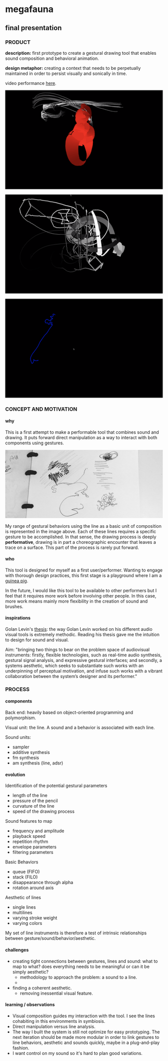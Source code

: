# megafauna
## final presentation
### PRODUCT
**description:** first prototype to create a gestural drawing tool that enables sound composition and behavioral animation.

**design metaphor:** creating a context that needs to be perpetually maintained in order to persist visually and sonically in time.

video performance [here](http://sambourgault.com/megafauna.html).

![docu1](megafauna03.png)

![docu1](megafauna04.png)

![docu1](megafauna05.png)


### CONCEPT AND MOTIVATION
#### why
This is a first attempt to make a performable tool that combines sound and drawing. It puts forward direct manipulation as a way to interact with both components using gestures.

![gestures](gesture.png)

My range of gestural behaviors using the line as a basic unit of composition is represented in the image above. Each of these lines requires a specific gesture to be accomplished. In that sense, the drawing process is deeply **performative**, drawing is in part a choreographic encounter that leaves a trace on a surface. This part of the process is rarely put forward.

#### who

This tool is designed for myself as a first user/performer. Wanting to engage with thorough design practices, this first stage is a playground where I am a [guinea pig](https://upload.wikimedia.org/wikipedia/commons/f/fc/Two_Adult_Guinea_Pigs_%28cropped%29.jpg).

In the future, I would like this tool to be available to other performers but I feel that it requires more work before involving other people. In this case, more work means mainly more flexibility in the creation of sound and brushes.


#### inspirations

Golan Levin's [thesis](https://acg.media.mit.edu/people/golan/thesis/thesis300.pdf): the way Golan Levin worked on his different audio visual tools is extremely methodic. Reading his thesis gave me the intuition to design for sound and visual.

Aim: "bringing two things to bear on the problem space of audiovisual instruments: firstly, flexible technologies, such as real-time audio synthesis, gestural signal analysis, and expressive gestural interfaces; and secondly, a systems aesthetic, which seeks to substantiate such works with an underpinning of perceptual motivation, and infuse such works with a vibrant collaboration between the system’s designer and its performer."


### PROCESS
#### components
Back end: heavily based on object-oriented programming and polymorphism.

Visual unit: the line.
A sound and a behavior is associated with each line.

Sound units:
- sampler
- additive synthesis
- fm synthesis
- am synthesis (line, adsr)

#### evolution
Identification of the potential gestural parameters
- length of the line
- pressure of the pencil
- curvature of the line
- speed of the drawing process

Sound features to map
- frequency and amplitude
- playback speed
- repetition rhythm
- envelope parameters
- filtering parameters

Basic Behaviors
- queue (FIFO)
- stack (FILO)
- disappearance through alpha
- rotation around axis

Aesthetic of lines
- single lines
- multilines
- varying stroke weight
- varying colors

My set of line instruments is therefore a test of intrinsic relationships between gesture/sound/behavior/aesthetic.


#### challenges
- creating tight connections between gestures, lines and sound: what to map to what? does everything needs to be meaningful or can it be simply aesthetic?
    - methodology to approach the problem: a sound to a line.
    -
- finding a coherent aesthetic.
    - removing inessential visual feature.


#### learning / observations

- Visual composition guides my interaction with the tool. I see the lines cohabiting in this environments in symbiosis.
- Direct manipulation versus line analysis.
- The way I built the system is still not optimize for easy prototyping. The next iteration should be made more modular in order to link gestures to line behaviors, aesthetic and sounds quickly, maybe in a plug-and-play fashion.
- I want control on my sound so it's hard to plan good variations.
